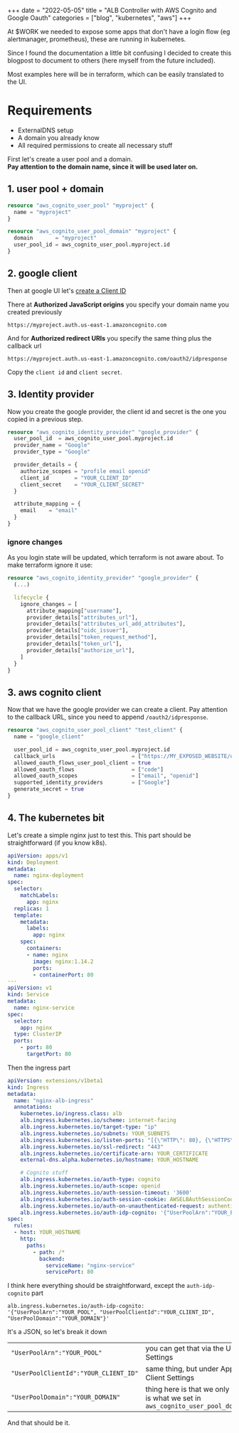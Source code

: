 
+++
date = "2022-05-05"
title = "ALB Controller with AWS Cognito and Google Oauth"
categories = ["blog", "kubernetes", "aws"]
+++

At $WORK we needed to expose some apps that don't have a login flow (eg alertmanager, prometheus), these are running in kubernetes.

Since I found the documentation a little bit confusing I decided to create this blogpost to document to others (here myself from the future included).


Most examples here will be in terraform, which can be easily translated to the UI.
# Requirements
* ExternalDNS setup
* A domain you already know
* All required permissions to create all necessary stuff



First let's create a user pool and a domain. \
**Pay attention to the domain name, since it will be used later on.**


## 1. user pool + domain
```terraform
resource "aws_cognito_user_pool" "myproject" {
  name = "myproject"
}

resource "aws_cognito_user_pool_domain" "myproject" {
  domain       = "myproject"
  user_pool_id = aws_cognito_user_pool.myproject.id
}
```

## 2. google client
Then at google UI let's [create a Client ID](https://console.cloud.google.com/apis/credentials)

There at  **Authorized JavaScript origins** you specify your domain name you created previously
```
https://myproject.auth.us-east-1.amazoncognito.com
```

And for **Authorized redirect URIs** you specify the same thing plus the callback url
```
https://myproject.auth.us-east-1.amazoncognito.com/oauth2/idpresponse
```

Copy the `client id` and `client secret`.

<!--
## TODO criar a parada de Consent Screen
https://aws.amazon.com/premiumsupport/knowledge-center/cognito-google-social-identity-provider/#Configure_the_OAuth_consent_screen
-->


## 3. Identity provider
Now you create the google provider, the client id and secret is the one you copied in a previous step.
```terraform
resource "aws_cognito_identity_provider" "google_provider" {
  user_pool_id  = aws_cognito_user_pool.myproject.id
  provider_name = "Google"
  provider_type = "Google"

  provider_details = {
    authorize_scopes = "profile email openid"
    client_id        = "YOUR_CLIENT_ID"
    client_secret    = "YOUR_CLIENT_SECRET"
  }

  attribute_mapping = {
    email    = "email"
  }
}
```

### ignore changes
As you login state will be updated, which terraform is not aware about. To make terraform ignore it use:

```terraform
resource "aws_cognito_identity_provider" "google_provider" {
  (...)

  lifecycle {
    ignore_changes = [
      attribute_mapping["username"],
      provider_details["attributes_url"],
      provider_details["attributes_url_add_attributes"],
      provider_details["oidc_issuer"],
      provider_details["token_request_method"],
      provider_details["token_url"],
      provider_details["authorize_url"],
    ]
  }
}
```

## 3. aws cognito client
Now that we have the google provider we can create a client. Pay attention to the callback URL, since you need to append `/oauth2/idpresponse`.

```terraform
resource "aws_cognito_user_pool_client" "test_client" {
  name = "google_client"

  user_pool_id = aws_cognito_user_pool.myproject.id
  callback_urls                        = ["https://MY_EXPOSED_WEBSITE/oauth2/idpresponse"]
  allowed_oauth_flows_user_pool_client = true
  allowed_oauth_flows                  = ["code"]
  allowed_oauth_scopes                 = ["email", "openid"]
  supported_identity_providers         = ["Google"]
  generate_secret = true
}

```

## 4. The kubernetes bit
Let's create a simple nginx just to test this. This part should be straightforward (if you know k8s).

```yaml
apiVersion: apps/v1
kind: Deployment
metadata:
  name: nginx-deployment
spec:
  selector:
    matchLabels:
      app: nginx
  replicas: 1
  template:
    metadata:
      labels:
        app: nginx
    spec:
      containers:
      - name: nginx
        image: nginx:1.14.2
        ports:
        - containerPort: 80
---
apiVersion: v1
kind: Service
metadata:
  name: nginx-service
spec:
  selector:
    app: nginx
  type: ClusterIP
  ports:
    - port: 80
      targetPort: 80
```

Then the ingress part
```yaml
apiVersion: extensions/v1beta1
kind: Ingress
metadata:
  name: "nginx-alb-ingress"
  annotations:
    kubernetes.io/ingress.class: alb
    alb.ingress.kubernetes.io/scheme: internet-facing
    alb.ingress.kubernetes.io/target-type: "ip"
    alb.ingress.kubernetes.io/subnets: YOUR_SUBNETS
    alb.ingress.kubernetes.io/listen-ports: "[{\"HTTP\": 80}, {\"HTTPS\": 443}]"
    alb.ingress.kubernetes.io/ssl-redirect: "443"
    alb.ingress.kubernetes.io/certificate-arn: YOUR_CERTIFICATE
    external-dns.alpha.kubernetes.io/hostname: YOUR_HOSTNAME

    # Cognito stuff
    alb.ingress.kubernetes.io/auth-type: cognito
    alb.ingress.kubernetes.io/auth-scope: openid
    alb.ingress.kubernetes.io/auth-session-timeout: '3600'
    alb.ingress.kubernetes.io/auth-session-cookie: AWSELBAuthSessionCookie
    alb.ingress.kubernetes.io/auth-on-unauthenticated-request: authenticate
    alb.ingress.kubernetes.io/auth-idp-cognito: '{"UserPoolArn":"YOUR_POOL", "UserPoolClientId":"YOUR_CLIENT_ID", "UserPoolDomain":"YOUR_DOMAIN"}'
spec:
  rules:
  - host: YOUR_HOSTNAME
    http:
      paths:
        - path: /*
          backend:
            serviceName: "nginx-service"
            servicePort: 80
```


I think here everything should be straightforward, except the `auth-idp-cognito` part
```
alb.ingress.kubernetes.io/auth-idp-cognito: '{"UserPoolArn":"YOUR_POOL", "UserPoolClientId":"YOUR_CLIENT_ID", "UserPoolDomain":"YOUR_DOMAIN"}'
```

It's a JSON, so let's break it down

| | |
|-|-|
| `"UserPoolArn":"YOUR_POOL"` | you can get that via the UI by accessing General Settings |
`"UserPoolClientId":"YOUR_CLIENT_ID"` | same thing, but under App Integration -> App Client Settings
`"UserPoolDomain":"YOUR_DOMAIN"` | thing here is that we only want the prefix, which is what we set in `aws_cognito_user_pool_domain.myproject.domain`


And that should be it.

